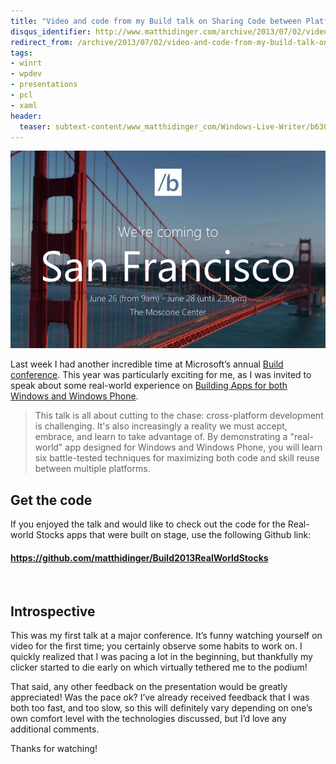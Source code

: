 ```yaml
---
title: "Video and code from my Build talk on Sharing Code between Platforms"
disqus_identifier: http://www.matthidinger.com/archive/2013/07/02/video-and-code-from-my-build-talk-on-sharing-code.aspx
redirect_from: /archive/2013/07/02/video-and-code-from-my-build-talk-on-sharing-code.aspx/
tags: 
- winrt
- wpdev
- presentations
- pcl
- xaml
header:
  teaser: subtext-content/www_matthidinger_com/Windows-Live-Writer/b630e246904a_9C6D/buildconf_thumb.png
---
```

![buildconf](/images/subtext-content/www_matthidinger_com/Windows-Live-Writer/b630e246904a_9C6D/buildconf_thumb.png "buildconf")

Last week I had another incredible time at Microsoft’s annual [Build conference](http://www.buildwindows.com/). This year was particularly exciting for me, as I was invited to speak about some real-world experience on [Building Apps for both Windows and Windows Phone](http://channel9.msdn.com/Events/Build/2013/2-215).

> This talk is all about cutting to the chase: cross-platform development is challenging. It's also increasingly a reality we must accept, embrace, and learn to take advantage of. By demonstrating a "real-world" app designed for Windows and Windows Phone, you will learn six battle-tested techniques for maximizing both code and skill reuse between multiple platforms.

Get the code
------------

If you enjoyed the talk and would like to check out the code for the Real-world Stocks apps that were built on stage, use the following Github link:

#### <https://github.com/matthidinger/Build2013RealWorldStocks>

 

Introspective
-------------

This was my first talk at a major conference. It’s funny watching yourself on video for the first time; you certainly observe some habits to work on. I quickly realized that I was pacing a lot in the beginning, but thankfully my clicker started to die early on which virtually tethered me to the podium!

That said, any other feedback on the presentation would be greatly appreciated! Was the pace ok? I’ve already received feedback that I was both too fast, and too slow, so this will definitely vary depending on one’s own comfort level with the technologies discussed, but I’d love any additional comments.

Thanks for watching!

 

